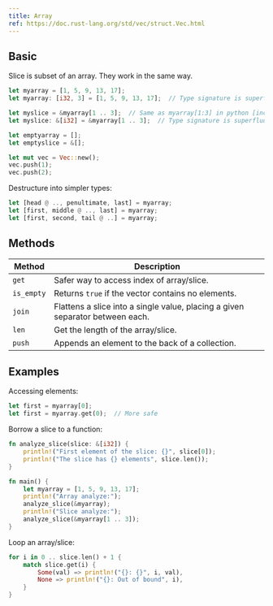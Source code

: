 ```yaml
---
title: Array
ref: https://doc.rust-lang.org/std/vec/struct.Vec.html
---
```


## Basic

Slice is subset of an array.
They work in the same way.

```rust
let myarray = [1, 5, 9, 13, 17];
let myarray: [i32, 3] = [1, 5, 9, 13, 17];  // Type signature is superfluous

let myslice = &myarray[1 .. 3];  // Same as myarray[1:3] in python [inclusive:exclusive]
let myslice: &[i32] = &myarray[1 .. 3];  // Type signature is superfluous

let emptyarray = [];
let emptyslice = &[];

let mut vec = Vec::new();
vec.push(1);
vec.push(2);
```

Destructure into simpler types:

```rust
let [head @ .., penultimate, last] = myarray;
let [first, middle @ .., last] = myarray;
let [first, second, tail @ ..] = myarray;
```

## Methods

| Method | Description |
| --- | --- |
| `get` | Safer way to access index of array/slice. |
| `is_empty` | Returns `true` if the vector contains no elements. |
| `join` | Flattens a slice into a single value, placing a given separator between each. |
| `len` | Get the length of the array/slice. |
| `push` | Appends an element to the back of a collection. |

## Examples

Accessing elements:

```rust
let first = myarray[0];
let first = myarray.get(0);  // More safe
```

Borrow a slice to a function:

```rust
fn analyze_slice(slice: &[i32]) {
    println!("First element of the slice: {}", slice[0]);
    println!("The slice has {} elements", slice.len());
}

fn main() {
    let myarray = [1, 5, 9, 13, 17];
    println!("Array analyze:");
    analyze_slice(&myarray);
    println!("Slice analyze:");
    analyze_slice(&myarray[1 .. 3]);
}
```

Loop an array/slice:

```rust
for i in 0 .. slice.len() + 1 {
    match slice.get(i) {
        Some(val) => println!("{}: {}", i, val),
        None => println!("{}: Out of bound", i),
    }
}
```
